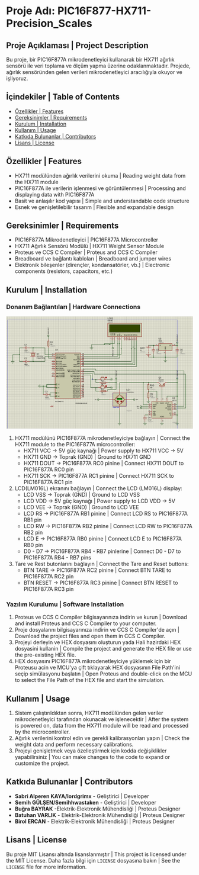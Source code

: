 # Proje Adı: PIC16F877-HX711-Precision_Scales

## Proje Açıklaması | Project Description
Bu proje, bir PIC16F877A mikrodenetleyici kullanarak bir HX711 ağırlık sensörü ile veri toplama ve ölçüm yapma üzerine odaklanmaktadır. Projede, ağırlık sensöründen gelen verileri mikrodenetleyici aracılığıyla okuyor ve işliyoruz.

## İçindekiler | Table of Contents
- [Özellikler | Features](#özellikler)
- [Gereksinimler | Requirements](#gereksinimler)
- [Kurulum | Installation](#kurulum)
- [Kullanım | Usage](#kullanım)
- [Katkıda Bulunanlar | Contributors](#katkıda-bulunanlar)
- [Lisans | License](#lisans)

## Özellikler | Features
- HX711 modülünden ağırlık verilerini okuma | Reading weight data from the HX711 module
- PIC16F877A ile verilerin işlenmesi ve görüntülenmesi | Processing and displaying data with PIC16F877A
- Basit ve anlaşılır kod yapısı | Simple and understandable code structure
- Esnek ve genişletilebilir tasarım | Flexible and expandable design

## Gereksinimler | Requirements
- PIC16F877A Mikrodenetleyici | PIC16F877A Microcontroller
- HX711 Ağırlık Sensörü Modülü | HX711 Weight Sensor Module
- Proteus ve CCS C Compiler | Proteus and CCS C Compiler
- Breadboard ve bağlantı kabloları | Breadboard and jumper wires
- Elektronik bileşenler (dirençler, kondansatörler, vb.) | Electronic components (resistors, capacitors, etc.)

## Kurulum | Installation

### Donanım Bağlantıları | Hardware Connections
![My Image](https://github.com/lordgrimx/PIC16F877-HX711-Precision_Scales/blob/main/deneme.gitignore/proteus.png?raw=true)
1. HX711 modülünü PIC16F877A mikrodenetleyiciye bağlayın | Connect the HX711 module to the PIC16F877A microcontroller:
    - HX711 VCC -> 5V güç kaynağı | Power supply to HX711 VCC -> 5V
    - HX711 GND -> Toprak (GND) | Ground to HX711 GND
    - HX711 DOUT -> PIC16F877A RC0 pinine | Connect HX711 DOUT to PIC16F877A RC0 pin
    - HX711 SCK -> PIC16F877A RC1 pinine | Connect HX711 SCK to PIC16F877A RC1 pin
2. LCD(LM016L) ekranını bağlayın | Connect the LCD (LM016L) display:
    - LCD VSS -> Toprak (GND) | Ground to LCD VSS
    - LCD VDD -> 5V güç kaynağı | Power supply to LCD VDD -> 5V
    - LCD VEE -> Toprak (GND) | Ground to LCD VEE
    - LCD RS -> PIC16F877A RB1 pinine | Connect LCD RS to PIC16F877A RB1 pin
    - LCD RW -> PIC16F877A RB2 pinine | Connect LCD RW to PIC16F877A RB2 pin
    - LCD E -> PIC16F877A RB0 pinine | Connect LCD E to PIC16F877A RB0 pin
    - D0 - D7 -> PIC16F877A RB4 - RB7 pinlerine | Connect D0 - D7 to PIC16F877A RB4 - RB7 pins
3. Tare ve Rest butonlarını bağlayın | Connect the Tare and Reset buttons:
    - BTN TARE -> PIC16F877A RC2 pinine | Connect BTN TARE to PIC16F877A RC2 pin
    - BTN RESET -> PIC16F877A RC3 pinine | Connect BTN RESET to PIC16F877A RC3 pin

### Yazılım Kurulumu | Software Installation
1. Proteus ve CCS C Compiler bilgisayarınıza indirin ve kurun | Download and install Proteus and CCS C Compiler to your computer.
2. Proje dosyalarını bilgisayarınıza indirin ve CCS C Compiler'de açın | Download the project files and open them in CCS C Compiler.
3. Projeyi derleyin ve HEX dosyasını oluşturun yada Hali hazirdaki HEX dosyasini kullanin | Compile the project and generate the HEX file or use the pre-existing HEX file.
4. HEX dosyasını PIC16F877A mikrodenetleyiciye yüklemek için bir Proteusu acin ve MCU'ya çift tıklayarak HEX dosyasının File Path'ini seçip simülasyonu başlatın | Open Proteus and double-click on the MCU to select the File Path of the HEX file and start the simulation.

## Kullanım | Usage
1. Sistem çalıştırıldıktan sonra, HX711 modülünden gelen veriler mikrodenetleyici tarafından okunacak ve işlenecektir | After the system is powered on, data from the HX711 module will be read and processed by the microcontroller.
2. Ağırlık verilerini kontrol edin ve gerekli kalibrasyonları yapın | Check the weight data and perform necessary calibrations.
3. Projeyi genişletmek veya özelleştirmek için kodda değişiklikler yapabilirsiniz | You can make changes to the code to expand or customize the project.

## Katkıda Bulunanlar | Contributors
- **Sabri Alperen KAYA/lordgrimx** - Geliştirici | Developer
- **Semih GÜLŞEN/Semihhwastaken** - Geliştirici | Developer
- **Buğra BAYRAK** -Elektrik-Elektronik Mühendisliği | Proteus Designer
- **Batuhan VARLIK** - Elektrik-Elektronik Mühendisliği | Proteus Designer
- **Birol ERCAN** - Elektrik-Elektronik Mühendisliği | Proteus Designer

## Lisans | License
Bu proje MIT Lisansı altında lisanslanmıştır | This project is licensed under the MIT License.
Daha fazla bilgi için `LICENSE` dosyasına bakın | See the `LICENSE` file for more information.
